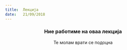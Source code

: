 ```yaml
---
title:  Лекција
date:   21/09/2018
---
```


### <center>Ние работиме на оваа лекција</center>
<center>Те молам врати се подоцна</center>
